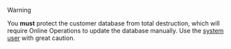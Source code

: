 > [!WARNING]
> You **must** protect the customer database from total destruction, which will require Online Operations to update the database manually. Use the [system user][1] with great caution.

<!-- Referenced links -->
[1]: ../getting-started/user-contexts.md